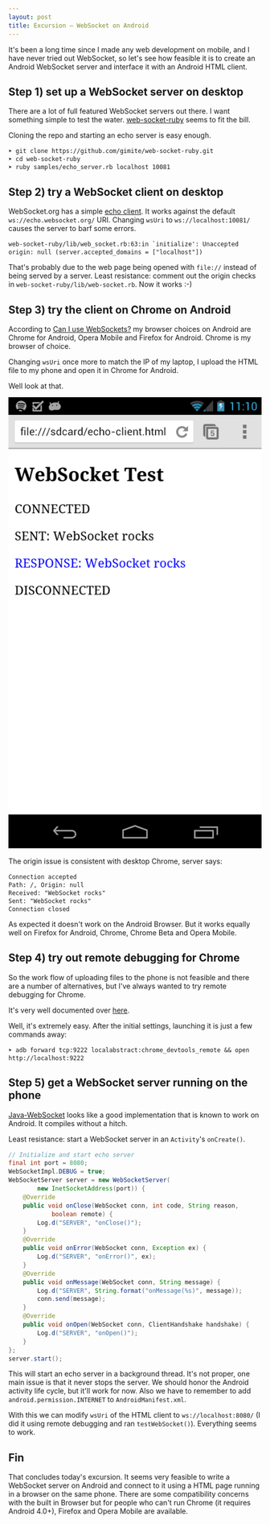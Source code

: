```yaml
---
layout: post
title: Excursion — WebSocket on Android
---
```


It's been a long time since I made any web development on mobile, and I have never tried out WebSocket, so let's see how feasible it is to create an Android WebSocket server and interface it with an Android HTML client.

## Step 1) set up a WebSocket server on desktop

There are a lot of full featured WebSocket servers out there. I want something simple to test the water. [web-socket-ruby](https://github.com/gimite/web-socket-ruby) seems to fit the bill.

Cloning the repo and starting an echo server is easy enough.

```
➤ git clone https://github.com/gimite/web-socket-ruby.git
➤ cd web-socket-ruby
➤ ruby samples/echo_server.rb localhost 10081
```

## Step 2) try a WebSocket client on desktop

WebSocket.org has a simple [echo client](http://www.websocket.org/echo.html). It works against the default `ws://echo.websocket.org/` URI. Changing `wsUri` to `ws://localhost:10081/` causes the server to barf some errors.

```
web-socket-ruby/lib/web_socket.rb:63:in `initialize': Unaccepted origin: null (server.accepted_domains = ["localhost"])
```

That's probably due to the web page being opened with `file://` instead of being served by a server. Least resistance: comment out the origin checks in `web-socket-ruby/lib/web-socket.rb`. Now it works :-)

## Step 3) try the client on Chrome on Android

According to [Can I use WebSockets?](http://caniuse.com/websockets) my browser choices on Android are Chrome for Android, Opera Mobile and Firefox for Android. Chrome is my browser of choice.

Changing `wsUri` once more to match the IP of my laptop, I upload the HTML file to my phone and open it in Chrome for Android.

Well look at that.

![Screen shot of echo client working on Chrome for Android](/static/images/posts/screen-echo-chrome-android.png)

The origin issue is consistent with desktop Chrome, server says:

```
Connection accepted
Path: /, Origin: null
Received: "WebSocket rocks"
Sent: "WebSocket rocks"
Connection closed
```

As expected it doesn't work on the Android Browser. But it works equally well on Firefox for Android, Chrome, Chrome Beta and Opera Mobile.

## Step 4) try out remote debugging for Chrome

So the work flow of uploading files to the phone is not feasible and there are a number of alternatives, but I've always wanted to try remote debugging for Chrome.

It's very well documented over [here](https://developers.google.com/chrome-developer-tools/docs/remote-debugging).

Well, it's extremely easy. After the initial settings, launching it is just a few commands away:

```
➤ adb forward tcp:9222 localabstract:chrome_devtools_remote && open http://localhost:9222
```

## Step 5) get a WebSocket server running on the phone

[Java-WebSocket](https://github.com/TooTallNate/Java-WebSocket) looks like a good implementation that is known to work on Android. It compiles without a hitch.

Least resistance: start a WebSocket server in an `Activity`'s `onCreate()`.

```java
// Initialize and start echo server
final int port = 8080;
WebSocketImpl.DEBUG = true;
WebSocketServer server = new WebSocketServer(
		new InetSocketAddress(port)) {
	@Override
	public void onClose(WebSocket conn, int code, String reason,
			boolean remote) {
		Log.d("SERVER", "onClose()");
	}
	@Override
	public void onError(WebSocket conn, Exception ex) {
		Log.d("SERVER", "onError()", ex);
	}
	@Override
	public void onMessage(WebSocket conn, String message) {
		Log.d("SERVER", String.format("onMessage(%s)", message));
		conn.send(message);
	}
	@Override
	public void onOpen(WebSocket conn, ClientHandshake handshake) {
		Log.d("SERVER", "onOpen()");
	}
};
server.start();
```

This will start an echo server in a background thread. It's not proper, one main issue is that it never stops the server. We should honor the Android activity life cycle, but it'll work for now. Also we have to remember to add `android.permission.INTERNET` to `AndroidManifest.xml`.

With this we can modify `wsUri` of the HTML client to `ws://localhost:8080/` (I did it using remote debugging and ran `testWebSocket()`). Everything seems to work.

## Fin

That concludes today's excursion. It seems very feasible to write a WebSocket server on Android and connect to it using a HTML page running in a browser on the same phone. There are some compatibility concerns with the built in Browser but for people who can't run Chrome (it requires Android 4.0+), Firefox and Opera Mobile are available.
